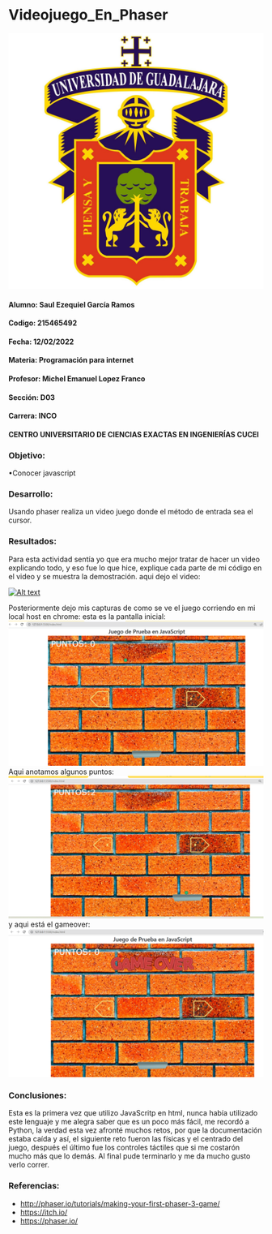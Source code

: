 # Videojuego_En_Phaser
![image](https://github.com/zaulilloxone2/Analizador_Lexico/blob/280971c8b4e514785cf26e6cecf40f1f4175a0ed/udg%20logo.jpg) 
#### Alumno: Saul Ezequiel García Ramos
#### Codigo: 215465492
#### Fecha: 12/02/2022
#### Materia: Programación para internet
#### Profesor: Michel Emanuel Lopez Franco
#### Sección: D03
#### Carrera: INCO
#### CENTRO UNIVERSITARIO DE CIENCIAS EXACTAS EN INGENIERÍAS CUCEI

### Objetivo:
•Conocer javascript
### Desarrollo:
Usando phaser realiza un video juego donde el método de entrada sea el cursor.
### Resultados:
Para esta actividad sentía yo que era mucho mejor tratar de hacer un video explicando todo, y eso fue lo que hice, explique cada parte de mi código en el video y se muestra la demostración. aqui dejo el video:

[![Alt text](https://img.youtube.com/vi/cA9NeqTWQMY/0.jpg)](https://www.youtube.com/watch?v=cA9NeqTWQMY)

Posteriormente dejo mis capturas de como se ve el juego corriendo en mi local host en chrome:
esta es la pantalla inicial:
![image](https://github.com/zaulilloxone2/Videojuego_En_Phaser/blob/168b22676998e0016c1acf9acf4d7e0e6784dfd5/pantalla%20inicial.png)
Aqui anotamos algunos puntos:
![image](https://github.com/zaulilloxone2/Videojuego_En_Phaser/blob/168b22676998e0016c1acf9acf4d7e0e6784dfd5/rebote.png) 
y aqui está el gameover:
![image](https://github.com/zaulilloxone2/Videojuego_En_Phaser/blob/168b22676998e0016c1acf9acf4d7e0e6784dfd5/gameo.png) 
### Conclusiones:
Esta es la primera vez que utilizo JavaScritp en html, nunca había utilizado este lenguaje y me alegra saber que es un poco más fácil, me recordó a Python, la verdad esta vez afronté muchos retos, por que la documentación estaba caída y así, el siguiente reto fueron las físicas y el centrado del juego, después el último fue los controles táctiles que si me costarón mucho más que lo demás. Al final pude terminarlo y me da mucho gusto verlo correr.
### Referencias:
* http://phaser.io/tutorials/making-your-first-phaser-3-game/
* https://itch.io/
* https://phaser.io/
